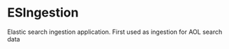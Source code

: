 ESIngestion
===========

Elastic search ingestion application.  First used as ingestion for AOL search data
